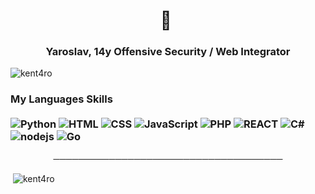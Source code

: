 <h1 align="center">👋 ‍</h1>
<h3 align="center">Yaroslav, 14y Offensive Security / Web Integrator</h3>

<p align="left"> <img src="https://komarev.com/ghpvc/?username=kent4ro&label=Profile%20views&color=0e75b6&style=flat" alt="kent4ro" /> </p>


### My Languages Skills <br/> <br/> ![Python](https://img.shields.io/badge/-Python-020202?style=flat-square&logo=python&logoColor=white) ![HTML](https://img.shields.io/badge/-HTML-020202?style=flat-square&logo=html5&logoColor=white) ![CSS](https://img.shields.io/badge/-CSS-020202?style=flat-square&logoColor=white&logo=css3) ![JavaScript](https://img.shields.io/badge/-JavaScript-020202?style=flat-square&logoColor=white&logo=javascript) ![PHP](https://img.shields.io/badge/-PHP-020202?style=flat-square&logo=php&logoColor=white) ![REACT](https://img.shields.io/badge/-React-020202?style=flat-square&logo=react&logoColor=white) ![C#](https://img.shields.io/badge/-C%20Sharp-020202?style=flat-square&logo=c%20sharp&logoColor=white) ![nodejs](https://img.shields.io/badge/-NodeJS-020202?style=flat-square&logo=Node.js&logoColor=white) ![Go](https://img.shields.io/badge/-Go-020202?style=flat-square&logo=Go&logoColor=white)


<p align="center">
─────────────────────────────────────
</p>


<p>&nbsp;<img align="center" src="https://github-readme-stats.vercel.app/api?username=kent4ro&show_icons=true&theme=dark&locale=en" alt="kent4ro" /></p>

